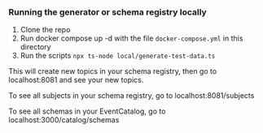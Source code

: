 ### Running the generator or schema registry locally

1. Clone the repo
1. Run docker compose up -d with the file `docker-compose.yml` in this directory
1. Run the scripts `npx ts-node local/generate-test-data.ts`

This will create new topics in your schema registry, then go to localhost:8081 and see your new topics.

To see all subjects in your schema registry, go to localhost:8081/subjects

To see all schemas in your EventCatalog, go to localhost:3000/catalog/schemas
